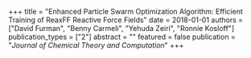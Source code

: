 +++
title = "Enhanced Particle Swarm Optimization Algorithm: Efficient Training of ReaxFF Reactive Force Fields"
date = 2018-01-01
authors = ["David Furman", "Benny Carmeli", "Yehuda Zeiri", "Ronnie Kosloff"]
publication_types = ["2"]
abstract = ""
featured = false
publication = "*Journal of Chemical Theory and Computation*"
+++

